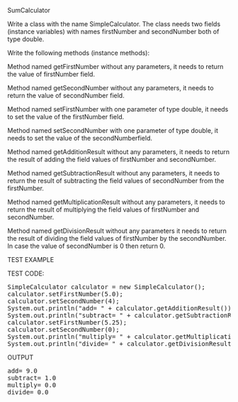SumCalculator

Write a class with the name SimpleCalculator. The class needs two fields (instance variables) with names firstNumber and secondNumber both of type double.

Write the following methods (instance methods):

Method named getFirstNumber without any parameters, it needs to return the value of firstNumber field.

Method named getSecondNumber without any parameters, it needs to return the value of secondNumber field.

Method named setFirstNumber with one parameter of type double, it needs to set the value of the firstNumber field.

Method named setSecondNumber with one parameter of type double, it needs to set the value of the secondNumberfield.

Method named getAdditionResult without any parameters, it needs to return the result of adding the field values of firstNumber and secondNumber.

Method named getSubtractionResult without any parameters, it needs to return the result of subtracting the field values of secondNumber from the firstNumber.

Method named getMultiplicationResult without any parameters, it needs to return the result of multiplying the field values of firstNumber and secondNumber.

Method named getDivisionResult without any parameters it needs to return the result of dividing the field values of firstNumber by the secondNumber. In case the value of secondNumber is 0 then return 0.



TEST EXAMPLE

TEST CODE:
<pre>
SimpleCalculator calculator = new SimpleCalculator();
calculator.setFirstNumber(5.0);
calculator.setSecondNumber(4);
System.out.println("add= " + calculator.getAdditionResult());
System.out.println("subtract= " + calculator.getSubtractionResult());
calculator.setFirstNumber(5.25);
calculator.setSecondNumber(0);
System.out.println("multiply= " + calculator.getMultiplicationResult());
System.out.println("divide= " + calculator.getDivisionResult());
</pre>
OUTPUT
<pre>
add= 9.0
subtract= 1.0
multiply= 0.0
divide= 0.0
</pre>